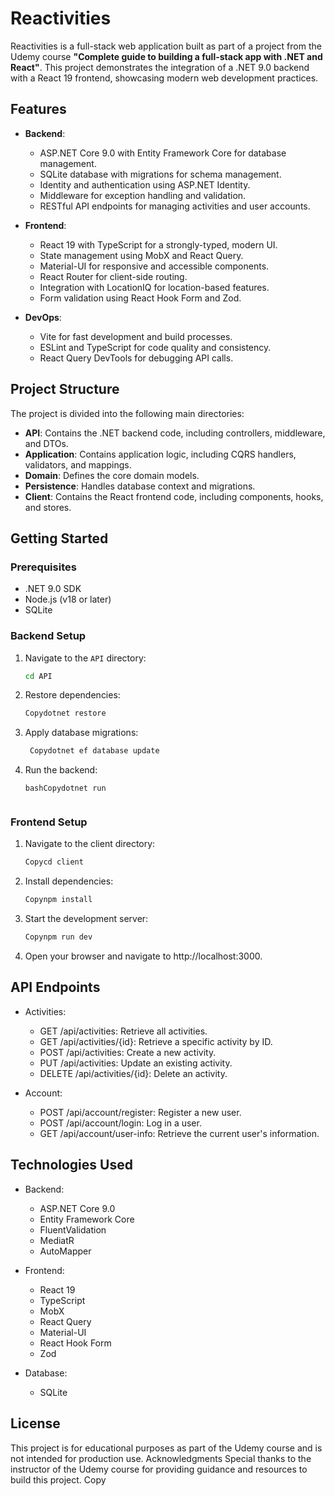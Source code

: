 # Reactivities

Reactivities is a full-stack web application built as part of a project from the Udemy course **"Complete guide to building a full-stack app with .NET and React"**. This project demonstrates the integration of a .NET 9.0 backend with a React 19 frontend, showcasing modern web development practices.

## Features

- **Backend**:
  - ASP.NET Core 9.0 with Entity Framework Core for database management.
  - SQLite database with migrations for schema management.
  - Identity and authentication using ASP.NET Identity.
  - Middleware for exception handling and validation.
  - RESTful API endpoints for managing activities and user accounts.

- **Frontend**:
  - React 19 with TypeScript for a strongly-typed, modern UI.
  - State management using MobX and React Query.
  - Material-UI for responsive and accessible components.
  - React Router for client-side routing.
  - Integration with LocationIQ for location-based features.
  - Form validation using React Hook Form and Zod.

- **DevOps**:
  - Vite for fast development and build processes.
  - ESLint and TypeScript for code quality and consistency.
  - React Query DevTools for debugging API calls.

## Project Structure

The project is divided into the following main directories:

- **API**: Contains the .NET backend code, including controllers, middleware, and DTOs.
- **Application**: Contains application logic, including CQRS handlers, validators, and mappings.
- **Domain**: Defines the core domain models.
- **Persistence**: Handles database context and migrations.
- **Client**: Contains the React frontend code, including components, hooks, and stores.

## Getting Started

### Prerequisites

- .NET 9.0 SDK
- Node.js (v18 or later)
- SQLite

### Backend Setup

1. Navigate to the `API` directory:
   ```bash
   cd API

2. Restore dependencies:
   ```bash
   Copydotnet restore

3. Apply database migrations:
   ```bash
    Copydotnet ef database update

4. Run the backend:
   ```
   bashCopydotnet run


### Frontend Setup

1. Navigate to the client directory:
   ```bash
   Copycd client

2. Install dependencies:
   ```bash
   Copynpm install

3. Start the development server:
   ```bash
   Copynpm run dev

4. Open your browser and navigate to http://localhost:3000.

## API Endpoints
- Activities:
    - GET /api/activities: Retrieve all activities.
    - GET /api/activities/{id}: Retrieve a specific activity by ID.
    - POST /api/activities: Create a new activity.
    - PUT /api/activities: Update an existing activity.
    - DELETE /api/activities/{id}: Delete an activity.

- Account:
    - POST /api/account/register: Register a new user.
    - POST /api/account/login: Log in a user.
    - GET /api/account/user-info: Retrieve the current user's information.

## Technologies Used
- Backend:
    - ASP.NET Core 9.0
    - Entity Framework Core
    - FluentValidation
    - MediatR
    - AutoMapper

- Frontend:
    - React 19
    - TypeScript
    - MobX
    - React Query
    - Material-UI
    - React Hook Form
    - Zod

- Database:
    - SQLite

## License 
This project is for educational purposes as part of the Udemy course and is not intended for production use.
Acknowledgments
Special thanks to the instructor of the Udemy course for providing guidance and resources to build this project.
Copy